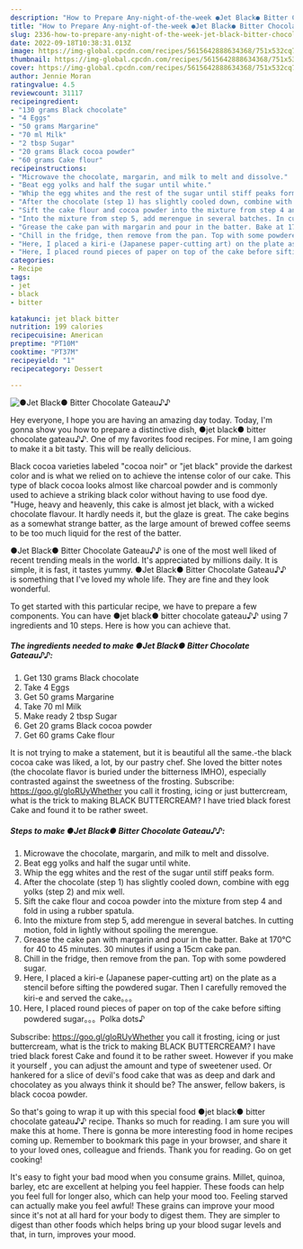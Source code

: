 ```yaml
---
description: "How to Prepare Any-night-of-the-week ●Jet Black● Bitter Chocolate Gateau♪♪"
title: "How to Prepare Any-night-of-the-week ●Jet Black● Bitter Chocolate Gateau♪♪"
slug: 2336-how-to-prepare-any-night-of-the-week-jet-black-bitter-chocolate-gateau
date: 2022-09-18T10:38:31.013Z
image: https://img-global.cpcdn.com/recipes/5615642888634368/751x532cq70/●jet-black●-bitter-chocolate-gateau♪♪-recipe-main-photo.jpg
thumbnail: https://img-global.cpcdn.com/recipes/5615642888634368/751x532cq70/●jet-black●-bitter-chocolate-gateau♪♪-recipe-main-photo.jpg
cover: https://img-global.cpcdn.com/recipes/5615642888634368/751x532cq70/●jet-black●-bitter-chocolate-gateau♪♪-recipe-main-photo.jpg
author: Jennie Moran
ratingvalue: 4.5
reviewcount: 31117
recipeingredient:
- "130 grams Black chocolate"
- "4 Eggs"
- "50 grams Margarine"
- "70 ml Milk"
- "2 tbsp Sugar"
- "20 grams Black cocoa powder"
- "60 grams Cake flour"
recipeinstructions:
- "Microwave the chocolate, margarin, and milk to melt and dissolve."
- "Beat egg yolks and half the sugar until white."
- "Whip the egg whites and the rest of the sugar until stiff peaks form."
- "After the chocolate (step 1) has slightly cooled down, combine with egg yolks (step 2) and mix well."
- "Sift the cake flour and cocoa powder into the mixture from step 4 and fold in using a rubber spatula."
- "Into the mixture from step 5, add merengue in several batches. In cutting motion, fold in lightly without spoiling the merengue."
- "Grease the cake pan with margarin and pour in the batter. Bake at 170℃ for 40 to 45 minutes. 30 minutes if using a 15cm cake pan."
- "Chill in the fridge, then remove from the pan. Top with some powdered sugar."
- "Here, I placed a kiri-e (Japanese paper-cutting art) on the plate as a stencil before sifting the powdered sugar. Then I carefully removed the kiri-e and served the cake。。。"
- "Here, I placed round pieces of paper on top of the cake before sifting powdered sugar。。。Polka dots♪"
categories:
- Recipe
tags:
- jet
- black
- bitter

katakunci: jet black bitter 
nutrition: 199 calories
recipecuisine: American
preptime: "PT10M"
cooktime: "PT37M"
recipeyield: "1"
recipecategory: Dessert

---
```



![●Jet Black● Bitter Chocolate Gateau♪♪](https://img-global.cpcdn.com/recipes/5615642888634368/751x532cq70/●jet-black●-bitter-chocolate-gateau♪♪-recipe-main-photo.jpg)

Hey everyone, I hope you are having an amazing day today. Today, I'm gonna show you how to prepare a distinctive dish, ●jet black● bitter chocolate gateau♪♪. One of my favorites food recipes. For mine, I am going to make it a bit tasty. This will be really delicious.

Black cocoa varieties labeled &#34;cocoa noir&#34; or &#34;jet black&#34; provide the darkest color and is what we relied on to achieve the intense color of our cake. This type of black cocoa looks almost like charcoal powder and is commonly used to achieve a striking black color without having to use food dye. &#34;Huge, heavy and heavenly, this cake is almost jet black, with a wicked chocolate flavour. It hardly needs it, but the glaze is great. The cake begins as a somewhat strange batter, as the large amount of brewed coffee seems to be too much liquid for the rest of the batter.

●Jet Black● Bitter Chocolate Gateau♪♪ is one of the most well liked of recent trending meals in the world. It's appreciated by millions daily. It is simple, it is fast, it tastes yummy. ●Jet Black● Bitter Chocolate Gateau♪♪ is something that I've loved my whole life. They are fine and they look wonderful.


To get started with this particular recipe, we have to prepare a few components. You can have ●jet black● bitter chocolate gateau♪♪ using 7 ingredients and 10 steps. Here is how you can achieve that.

<!--inarticleads1-->

##### The ingredients needed to make ●Jet Black● Bitter Chocolate Gateau♪♪:

1. Get 130 grams Black chocolate
1. Take 4 Eggs
1. Get 50 grams Margarine
1. Take 70 ml Milk
1. Make ready 2 tbsp Sugar
1. Get 20 grams Black cocoa powder
1. Get 60 grams Cake flour


It is not trying to make a statement, but it is beautiful all the same.-the black cocoa cake was liked, a lot, by our pastry chef. She loved the bitter notes (the chocolate flavor is buried under the bitterness IMHO), especially contrasted against the sweetness of the frosting. Subscribe: https://goo.gl/gIoRUyWhether you call it frosting, icing or just buttercream, what is the trick to making BLACK BUTTERCREAM? I have tried black forest Cake and found it to be rather sweet. 

<!--inarticleads2-->

##### Steps to make ●Jet Black● Bitter Chocolate Gateau♪♪:

1. Microwave the chocolate, margarin, and milk to melt and dissolve.
1. Beat egg yolks and half the sugar until white.
1. Whip the egg whites and the rest of the sugar until stiff peaks form.
1. After the chocolate (step 1) has slightly cooled down, combine with egg yolks (step 2) and mix well.
1. Sift the cake flour and cocoa powder into the mixture from step 4 and fold in using a rubber spatula.
1. Into the mixture from step 5, add merengue in several batches. In cutting motion, fold in lightly without spoiling the merengue.
1. Grease the cake pan with margarin and pour in the batter. Bake at 170℃ for 40 to 45 minutes. 30 minutes if using a 15cm cake pan.
1. Chill in the fridge, then remove from the pan. Top with some powdered sugar.
1. Here, I placed a kiri-e (Japanese paper-cutting art) on the plate as a stencil before sifting the powdered sugar. Then I carefully removed the kiri-e and served the cake。。。
1. Here, I placed round pieces of paper on top of the cake before sifting powdered sugar。。。Polka dots♪


Subscribe: https://goo.gl/gIoRUyWhether you call it frosting, icing or just buttercream, what is the trick to making BLACK BUTTERCREAM? I have tried black forest Cake and found it to be rather sweet. However if you make it yourself , you can adjust the amount and type of sweetener used. Or hankered for a slice of devil&#39;s food cake that was as deep and dark and chocolatey as you always think it should be? The answer, fellow bakers, is black cocoa powder. 

So that's going to wrap it up with this special food ●jet black● bitter chocolate gateau♪♪ recipe. Thanks so much for reading. I am sure you will make this at home. There is gonna be more interesting food in home recipes coming up. Remember to bookmark this page in your browser, and share it to your loved ones, colleague and friends. Thank you for reading. Go on get cooking!

It's easy to fight your bad mood when you consume grains. Millet, quinoa, barley, etc are excellent at helping you feel happier. These foods can help you feel full for longer also, which can help your mood too. Feeling starved can actually make you feel awful! These grains can improve your mood since it's not at all hard for your body to digest them. They are simpler to digest than other foods which helps bring up your blood sugar levels and that, in turn, improves your mood.
